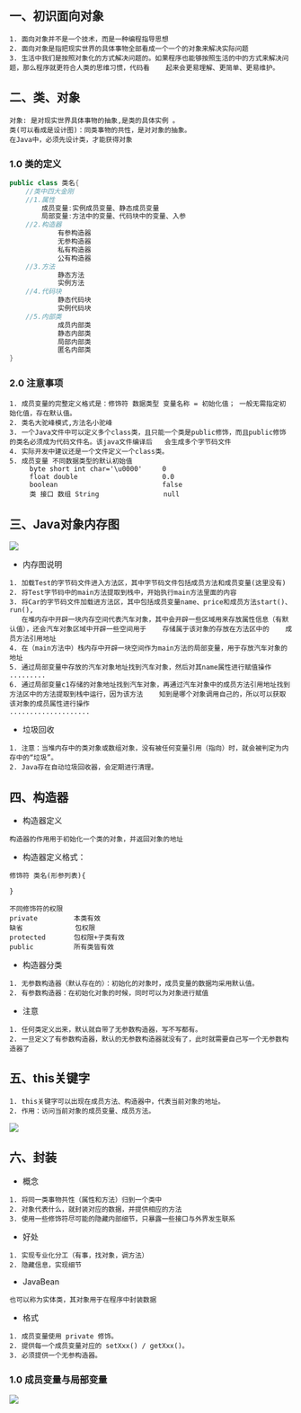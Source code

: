 ## 一、初识面向对象

~~~
1. 面向对象并不是一个技术，而是一种编程指导思想
2. 面向对象是指把现实世界的具体事物全部看成一个一个的对象来解决实际问题
3. 生活中我们是按照对象化的方式解决问题的。如果程序也能够按照生活的中的方式来解决问题，那么程序就更符合人类的思维习惯，代码看	起来会更易理解、更简单、更易维护。
~~~

## 二、类、对象

~~~
对象: 是对现实世界具体事物的抽象,是类的具体实例 。
类(可以看成是设计图)：同类事物的共性，是对对象的抽象。
在Java中，必须先设计类，才能获得对象
~~~

### 1.0 类的定义

~~~java
public class 类名{
    //类中四大金刚
    //1.属性
        成员变量:实例成员变量、静态成员变量
        局部变量:方法中的变量、代码块中的变量、入参
    //2.构造器
    		有参构造器
    		无参构造器
    		私有构造器
    		公有构造器
    //3.方法
            静态方法
            实例方法
    //4.代码块
            静态代码块
            实例代码块
    //5.内部类
            成员内部类
            静态内部类
            局部内部类
            匿名内部类
}
~~~

### 2.0 注意事项

~~~
1. 成员变量的完整定义格式是：修饰符 数据类型 变量名称 = 初始化值； 一般无需指定初始化值，存在默认值。
2. 类名大驼峰模式,方法名小驼峰
3. 一个Java文件中可以定义多个class类，且只能一个类是public修饰，而且public修饰的类名必须成为代码文件名。该java文件编译后	 会生成多个字节码文件
4. 实际开发中建议还是一个文件定义一个class类。
5. 成员变量 不同数据类型的默认初始值
     byte short int char='\u0000'     0
     float double 					  0.0
     boolean                          false
     类 接口 数组 String                null
~~~

## 三、Java对象内存图

![](D:\Photos\Snipaste_2022-03-04_22-47-20.png)

- 内存图说明

~~~
1. 加载Test的字节码文件进入方法区，其中字节码文件包括成员方法和成员变量(这里没有)
2. 将Test字节码中的main方法提取到栈中，开始执行main方法里面的内容
3. 将Car的字节码文件加载进方法区，其中包括成员变量name、price和成员方法start()、run(),
   在堆内存中开辟一块内存空间代表汽车对象，其中会开辟一些区域用来存放属性信息（有默认值），还会汽车对象区域中开辟一些空间用于    存储属于该对象的存放在方法区中的	成员方法引用地址
4. 在（main方法中）栈内存中开辟一块空间作为main方法的局部变量，用于存放汽车对象的地址
5. 通过局部变量中存放的汽车对象地址找到汽车对象，然后对其name属性进行赋值操作
.........
6. 通过局部变量c1存储的对象地址找到汽车对象，再通过汽车对象中的成员方法引用地址找到方法区中的方法提取到栈中运行，因为该方法	知到是哪个对象调用自己的，所以可以获取该对象的成员属性进行操作
....................

~~~

- 垃圾回收

~~~
1. 注意：当堆内存中的类对象或数组对象，没有被任何变量引用（指向）时，就会被判定为内存中的“垃圾”。
2. Java存在自动垃圾回收器，会定期进行清理。
~~~

## 四、构造器

- 构造器定义

~~~
构造器的作用用于初始化一个类的对象，并返回对象的地址
~~~

- 构造器定义格式：

~~~
修饰符 类名(形参列表){

}

不同修饰符的权限
private         本类有效
缺省			   包权限
protected	    包权限+子类有效
public          所有类皆有效
~~~

- 构造器分类

~~~
1. 无参数构造器（默认存在的）：初始化的对象时，成员变量的数据均采用默认值。
2. 有参数构造器：在初始化对象的时候，同时可以为对象进行赋值
~~~

- 注意

~~~
1. 任何类定义出来，默认就自带了无参数构造器，写不写都有。
2. 一旦定义了有参数构造器，默认的无参数构造器就没有了，此时就需要自己写一个无参数构造器了
~~~

## 五、this关键字

~~~
1. this关键字可以出现在成员方法、构造器中，代表当前对象的地址。
2. 作用：访问当前对象的成员变量、成员方法。
~~~

![](D:\Photos\Snipaste_2022-03-05_10-30-38.png)

## 六、封装

- 概念

~~~
1. 将同一类事物共性（属性和方法）归到一个类中
2. 对象代表什么，就封装对应的数据，并提供相应的方法
3. 使用一些修饰符尽可能的隐藏内部细节，只暴露一些接口与外界发生联系
~~~

- 好处

~~~
1. 实现专业化分工（有事，找对象，调方法）
2. 隐藏信息，实现细节
~~~

- JavaBean

~~~
也可以称为实体类，其对象用于在程序中封装数据
~~~

- 格式

~~~
1. 成员变量使用 private 修饰。
2. 提供每一个成员变量对应的 setXxx() / getXxx()。
3. 必须提供一个无参构造器。
~~~

### 1.0 成员变量与局部变量

![](D:\Photos\Snipaste_2022-03-05_11-03-05.png)

